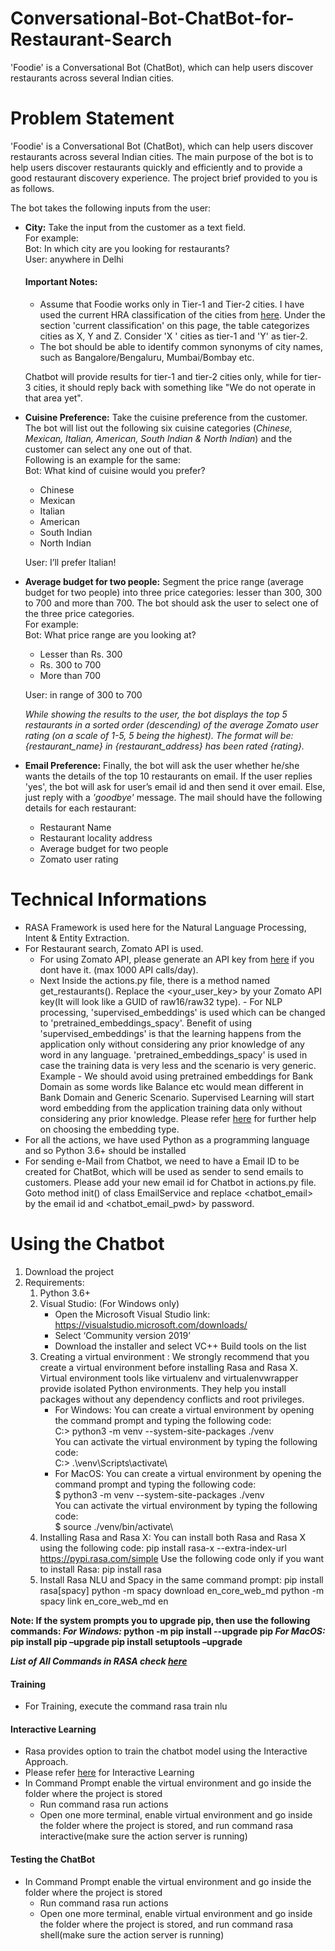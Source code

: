 # Conversational-Bot-ChatBot-for-Restaurant-Search
'Foodie' is a Conversational Bot (ChatBot), which can help users discover restaurants across several Indian cities.

# Problem Statement
'Foodie' is a Conversational Bot (ChatBot), which can help users discover restaurants across several Indian cities. 
The main purpose of the bot is to help users discover restaurants quickly and efficiently and to provide a good restaurant discovery experience. The project brief provided to you is as follows.

The bot takes the following inputs from the user:
- **City:** Take the input from the customer as a text field.\
  For example:\
  Bot: In which city are you looking for restaurants?\
  User: anywhere in Delhi
  #### Important Notes: 
  - Assume that Foodie works only in Tier-1 and Tier-2 cities. I have used the current HRA classification of the cities from [here](https://en.wikipedia.org/wiki/Classification_of_Indian_cities). Under the section 'current classification' on this page, the table categorizes cities as X, Y and Z. Consider 'X ' cities as tier-1 and 'Y' as tier-2. 
  - The bot should be able to identify common synonyms of city names, such as Bangalore/Bengaluru, Mumbai/Bombay etc.
 
  Chatbot will provide results for tier-1 and tier-2 cities only, while for tier-3 cities, it should reply back with something like "We do not operate in that area yet".
- **Cuisine Preference:** Take the cuisine preference from the customer. The bot will list out the following six cuisine categories (*Chinese, Mexican, Italian, American, South Indian & North Indian*) and the customer can select any one out of that.\
  Following is an example for the same:\
  Bot: What kind of cuisine would you prefer?
  - Chinese
  - Mexican
  - Italian
  - American
  - South Indian
  - North Indian 
  
  User: I’ll prefer Italian!
  
- **Average budget for two people:** Segment the price range (average budget for two people) into three price categories: lesser than 300, 300 to 700 and more than 700. The bot should ask the user to select one of the three price categories.\
  For example:\
  Bot: What price range are you looking at?
  - Lesser than Rs. 300
  - Rs. 300 to 700
  - More than 700
 
  User: in range of 300 to 700
  
  *While showing the results to the user, the bot displays the top 5 restaurants in a sorted order (descending) of the average Zomato user rating (on a scale of 1-5, 5 being the highest). The format will be: {restaurant_name} in {restaurant_address} has been rated {rating}.*
  
- **Email Preference:** Finally, the bot will ask the user whether he/she wants the details of the top 10 restaurants on email. If the user replies 'yes', the bot will ask for user’s email id and then send it over email. Else, just reply with a *'goodbye'* message. 
  The mail should have the following details for each restaurant:  
  - Restaurant Name
  - Restaurant locality address
  - Average budget for two people
  - Zomato user rating

# Technical Informations
- RASA Framework is used here for the Natural Language Processing, Intent & Entity Extraction.
- For Restaurant search, Zomato API is used. 
  - For using Zomato API, please generate an API key from [here](https://developers.zomato.com/api?lang=tr) if you dont have it. (max 1000 API calls/day).
  - Next Inside the actions.py file, there is a method named get_restaurants(). Replace the <your_user_key> by your Zomato API key(It will look like a GUID of raw16/raw32 type). - For NLP processing, 'supervised_embeddings' is used which can be changed to 'pretrained_embeddings_spacy'. Benefit of using 'supervised_embeddings' is that the learning happens from the application only without considering any prior knowledge of any word in any language. 'pretrained_embeddings_spacy' is used in case the training data is very less and the scenario is very generic. Example - We should avoid using pretrained embeddings for Bank Domain as some words like Balance etc would mean different in Bank Domain and Generic Scenario. Supervised Learning will start word embedding from the application training data only without considering any prior knowledge. Please refer [here](https://rasa.com/docs/rasa/nlu/choosing-a-pipeline/#id16) for further help on choosing the embedding type.
- For all the actions, we have used Python as a programming language and so Python 3.6+ should be installed 
- For sending e-Mail from Chatbot, we need to have a Email ID to be created for ChatBot, which will be used as sender to send emails to customers. Please add your new email id for Chatbot in actions.py file. Goto method init() of class EmailService and replace <chatbot_email> by the email id and <chatbot_email_pwd> by password. 

# Using the Chatbot
1. Download the project
2. Requirements: 
   1. Python 3.6+
   2. Visual Studio: (For Windows only)
      - Open the Microsoft Visual Studio link: https://visualstudio.microsoft.com/downloads/
      - Select ‘Community version 2019’
      - Download the installer and select VC++ Build tools on the list
   3. Creating a virtual environment : We strongly recommend that you create a virtual environment before installing Rasa and Rasa X.
      Virtual environment tools like virtualenv and virtualenvwrapper provide isolated Python environments. They help you install packages without any dependency conflicts and root privileges.
      - For Windows:
        You can create a virtual environment by opening the command prompt and typing the following code:\
        C:\> python3 -m venv --system-site-packages ./venv\
        You can activate the virtual environment by typing the following code:\
        C:\> .\venv\Scripts\activate\
      - For MacOS:
        You can create a virtual environment by opening the command prompt and typing the following code:\
        $ python3 -m venv --system-site-packages ./venv\
        You can activate the virtual environment by typing the following code:\
        $ source ./venv/bin/activate\
   4. Installing Rasa and Rasa X: 
      You can install both Rasa and Rasa X using the following code:
      pip install rasa-x --extra-index-url https://pypi.rasa.com/simple
      Use the following code only if you want to install Rasa:
      pip install rasa 
   5. Install Rasa NLU and Spacy in the same command prompt:
      pip install rasa[spacy]
      python -m spacy download en_core_web_md
      python -m spacy link en_core_web_md en
      
  **Note: If the system prompts you to upgrade pip, then use the following commands:
  *For Windows:*
  python -m pip install --upgrade pip
  *For MacOS:*
  pip install pip –upgrade
  pip install setuptools –upgrade**
  
  ***List of All Commands in RASA check [here](https://rasa.com/docs/rasa/user-guide/command-line-interface/)***

#### Training
- For Training, execute the command rasa train nlu
#### Interactive Learning
- Rasa provides option to train the chatbot model using the Interactive Approach.
- Please refer [here](https://rasa.com/docs/rasa/core/interactive-learning/) for Interactive Learning
- In Command Prompt enable the virtual environment and go inside the folder where the project is stored
  - Run command rasa run actions
  - Open one more terminal, enable virtual environment and go inside the folder where the project is stored, and run command rasa interactive(make sure the action server is running)
#### Testing the ChatBot
- In Command Prompt enable the virtual environment and go inside the folder where the project is stored
  - Run command rasa run actions
  - Open one more terminal, enable virtual environment and go inside the folder where the project is stored, and run command rasa shell(make sure the action server is running)
  
  
  
